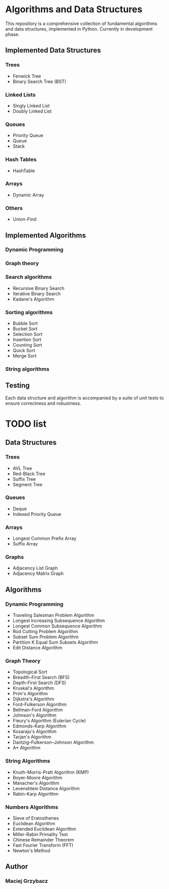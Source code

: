# Algorithms and Data Structures
This repository is a comprehensive collection of fundamental algorithms and data structures, implemented in Python.
Currently in development phase.

## Implemented Data Structures 
### Trees
* Fenwick Tree
* Binary Search Tree (BST)
### Linked Lists
* Singly Linked List
* Doubly Linked List
### Queues
* Priority Queue
* Queue
* Stack
### Hash Tables
* HashTable
### Arrays
* Dynamic Array
### Others
* Union-Find

## Implemented Algorithms

### Dynamic Programming
### Graph theory
### Search algorithms
* Recursive Binary Search
* Iterative Binary Search
* Kadane's Algorithm
### Sorting algorithms
* Bubble Sort
* Bucket Sort
* Selection Sort
* Insertion Sort
* Counting Sort
* Quick Sort
* Merge Sort
### String algorithms

## Testing 
Each data structure and algorithm is accompanied by a suite of unit tests to ensure correctness and robustness.

# TODO list

## Data Structures 
### Trees 
* AVL Tree
* Red-Black Tree
* Suffix Tree
* Segment Tree
### Queues
* Deque
* Indexed Priority Queue
### Arrays
* Longest Common Prefix Array
* Suffix Array
### Graphs
* Adjacency List Graph
* Adjacency Matrix Graph


## Algorithms

### Dynamic Programming
* Traveling Salesman Problem Algorithm
* Longest Increasing Subsequence Algorithm
* Longest Common Subsequence Algorithm
* Rod Cutting Problem Algorithm
* Subset Sum Problem Algorithm
* Partition K Equal Sum Subsets Algorithm
* Edit Distance Algorithm

### Graph Theory
* Topological Sort
* Breadth-First Search (BFS)
* Depth-First Search (DFS)
* Kruskal's Algorithm
* Prim's Algorithm
* Dijkstra's Algorithm
* Ford-Fulkerson Algorithm
* Bellman-Ford Algorithm
* Johnson's Algorithm
* Fleury's Algorithm (Eulerian Cycle)
* Edmonds-Karp Algorithm
* Kosaraju's Algorithm
* Tarjan's Algorithm
* Dantzig–Fulkerson–Johnson Algorithm
* A* Algorithm

### String Algorithms
* Knuth-Morris-Pratt Algorithm (KMP)
* Boyer-Moore Algorithm
* Manacher's Algorithm
* Levenshtein Distance Algorithm
* Rabin-Karp Algorithm

### Numbers Algorithms
* Sieve of Eratosthenes
* Euclidean Algorithm
* Extended Euclidean Algorithm
* Miller-Rabin Primality Test
* Chinese Remainder Theorem
* Fast Fourier Transform (FFT)
* Newton's Method
## Author

### Maciej Grzybacz

